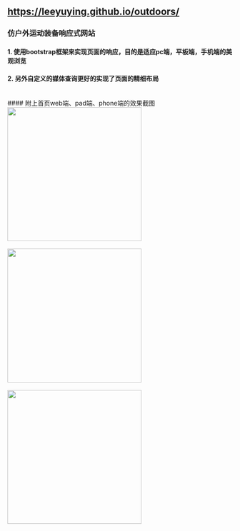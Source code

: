 ## https://leeyuying.github.io/outdoors/
### 仿户外运动装备响应式网站
#### 1. 使用bootstrap框架来实现页面的响应，目的是适应pc端，平板端，手机端的美观浏览
#### 2. 另外自定义的媒体查询更好的实现了页面的精细布局
<br/>
####  附上首页web端、pad端、phone端的效果截图
<img src="https://github.com/LeeYuying/outdoors/blob/master/1.png" width="300"/><br/><br/>
<img src="https://github.com/LeeYuying/outdoors/blob/master/2.png" width="300"/><br/><br/>
<img src="https://github.com/LeeYuying/outdoors/blob/master/3.png" width="300"/>
